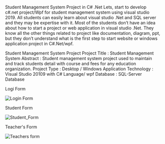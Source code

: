 

Student Management System Project in C# .Net
Lets, start to develop c#.net project/Wpf  for student management system using visual studio 2019.
All students can easily learn about visual studio .Net and SQL server and they may be expertise with it. Most of the students don’t have an idea about how to start a project or web application in visual studio .Net. They know all the other things related to project like documentation, diagram, ppt, but they don’t understand what is the first step to start website or windows application project in C#.Net/wpf.
 
Student Management System Project
Project Title :	 Student Management System
Abstract :	Student management system project used to maintain and track students detail with course and fees for any education organization.
Project Type :	 Desktop / Windows Application
Technology :	Visual Studio 20109 with C# Language/ wpf
Database :	SQL-Server  Database
 

Logi Form

![Login Form](https://user-images.githubusercontent.com/58703612/107611556-8fbc7280-6c44-11eb-98c5-92c93a24c585.png)

Student Form

![Student_Form](https://user-images.githubusercontent.com/58703612/107611561-93e89000-6c44-11eb-9077-1ce39690e225.png)

Teacher's Form

![Teachers form](https://user-images.githubusercontent.com/58703612/107611566-96e38080-6c44-11eb-9f36-d6d9818ede23.png)

